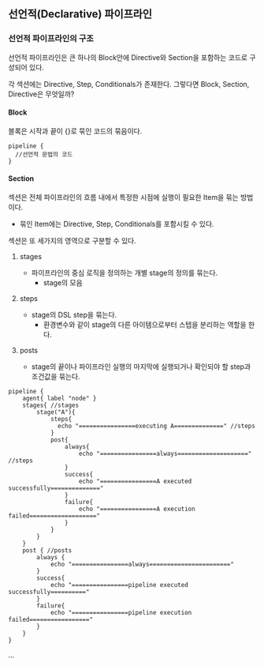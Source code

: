 ## 선언적(Declarative) 파이프라인

### 선언적 파이프라인의 구조
선언적 파이프라인은 큰 하나의 Block안에 Directive와 Section을 포함하는 코드로 구성되어 있다.  
  
각 섹션에는 Directive, Step, Conditionals가 존재한다. 그렇다면 Block, Section, Directive은 무엇일까?
  
#### Block
블록은 시작과 끝이 {}로 묶인 코드의 묶음이다.

```
pipeline {
  //선언적 문법의 코드
}
```

#### Section
섹션은 전체 파이프라인의 흐름 내에서 특정한 시점에 실행이 필요한 Item을 묶는 방법이다.
- 묶인 Item에는 Directive, Step, Conditionals를 포함시킬 수 있다.

섹션은 또 세가지의 영역으로 구분할 수 있다.

1. stages
   - 파이프라인의 중심 로직을 정의하는 개별 stage의 정의를 묶는다.
      - stage의 모음

2. steps
   - stage의 DSL step을 묶는다.
      - 환경변수와 같이 stage의 다른 아이템으로부터 스텝을 분리하는 역할을 한다.

3. posts
   - stage의 끝이나 파이프라인 실행의 마지막에 실행되거나 확인되야 할 step과 조건값을 묶는다.
```
pipeline {
    agent{ label "node" }
    stages{ //stages
        stage("A"){
            steps{
              echo "================executing A==============" //steps
            }
            post{
                always{
                    echo "================always====================" //steps
                }
                success{
                    echo "================A executed successfully=============="
                }
                failure{
                    echo "================A execution failed==================="
                }
            }
        }
    }
    post { //posts
        always {
            echo "================always======================="
        }
        success{
            echo "================pipeline executed successfully=========="
        }
        failure{
            echo "================pipeline execution failed================="
        }
    }
}
```
...








































